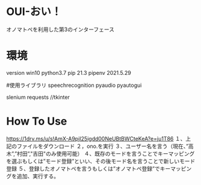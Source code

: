 # OUI-おい！
オノマトペを利用した第3のインターフェース
# 環境
version
win10
python3.7
pip 21.3
pipenv 2021.5.29

#使用ライブラリ
speechrecognition
pyaudio
pyautogui

slenium
requests
//tkinter

# How To Use
https://1drv.ms/u/s!AmX-A9pjI25igdd00NeUBtBWCteKeA?e=ju1T86
１、上記のファイルをダウンロード
２，ono.を実行
３、ユーザー名を言う（現在、”高木”,”村田”,"吉田"のみ使用可能）
４、既存のモードを言うことでキーマッピングを選ぶもしくは”モード登録”といい、その後モード名を言うことで新しいモード登録
５、登録したオノマトペを言うもしくは”オノマトペ登録”でキーマッピングを追加、実行する。
